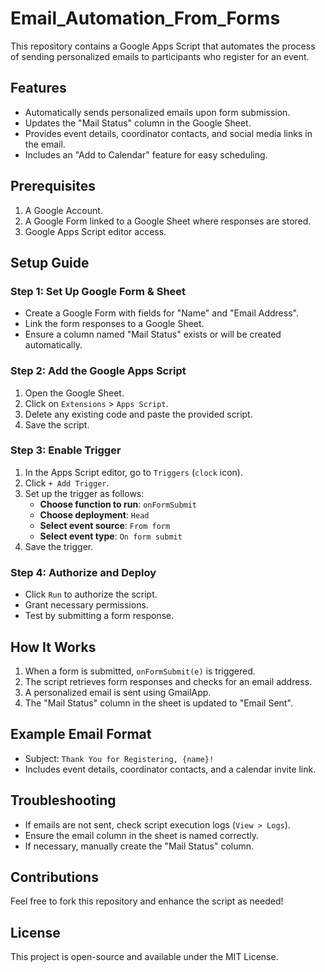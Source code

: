 # Email_Automation_From_Forms
This repository contains a Google Apps Script that automates the process of sending personalized emails to participants who register for an event.
## Features
- Automatically sends personalized emails upon form submission.
- Updates the "Mail Status" column in the Google Sheet.
- Provides event details, coordinator contacts, and social media links in the email.
- Includes an "Add to Calendar" feature for easy scheduling.

## Prerequisites
1. A Google Account.
2. A Google Form linked to a Google Sheet where responses are stored.
3. Google Apps Script editor access.

## Setup Guide

### Step 1: Set Up Google Form & Sheet
- Create a Google Form with fields for "Name" and "Email Address".
- Link the form responses to a Google Sheet.
- Ensure a column named "Mail Status" exists or will be created automatically.

### Step 2: Add the Google Apps Script
1. Open the Google Sheet.
2. Click on `Extensions` > `Apps Script`.
3. Delete any existing code and paste the provided script.
4. Save the script.

### Step 3: Enable Trigger
1. In the Apps Script editor, go to `Triggers` (`clock` icon).
2. Click `+ Add Trigger`.
3. Set up the trigger as follows:
   - **Choose function to run**: `onFormSubmit`
   - **Choose deployment**: `Head`
   - **Select event source**: `From form`
   - **Select event type**: `On form submit`
4. Save the trigger.

### Step 4: Authorize and Deploy
- Click `Run` to authorize the script.
- Grant necessary permissions.
- Test by submitting a form response.

## How It Works
1. When a form is submitted, `onFormSubmit(e)` is triggered.
2. The script retrieves form responses and checks for an email address.
3. A personalized email is sent using GmailApp.
4. The "Mail Status" column in the sheet is updated to "Email Sent".

## Example Email Format
- Subject: `Thank You for Registering, {name}!`
- Includes event details, coordinator contacts, and a calendar invite link.

## Troubleshooting
- If emails are not sent, check script execution logs (`View > Logs`).
- Ensure the email column in the sheet is named correctly.
- If necessary, manually create the "Mail Status" column.

## Contributions
Feel free to fork this repository and enhance the script as needed!

## License
This project is open-source and available under the MIT License.
